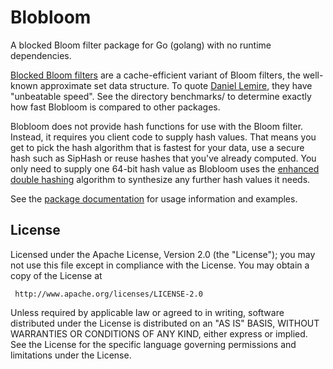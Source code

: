 Blobloom
========

A blocked Bloom filter package for Go (golang) with no runtime dependencies.

[Blocked Bloom filters](https://algo2.iti.kit.edu/documents/cacheefficientbloomfilters-jea.pdf)
are a cache-efficient variant of Bloom filters, the well-known approximate set
data structure. To quote [Daniel Lemire](https://lemire.me/blog/2019/12/19/xor-filters-faster-and-smaller-than-bloom-filters/),
they have "unbeatable speed". See the directory benchmarks/ to determine
exactly how fast Blobloom is compared to other packages.

Blobloom does not provide hash functions for use with the Bloom filter.
Instead, it requires you client code to supply hash values. That means you get
to pick the hash algorithm that is fastest for your data, use a secure hash
such as SipHash or reuse hashes that you've already computed.
You only need to supply one 64-bit hash value as Blobloom uses the
[enhanced double hashing](https://www.ccs.neu.edu/home/pete/pub/bloom-filters-verification.pdf)
algorithm to synthesize any further hash values it needs.

See the [package documentation](https://godoc.org/github.com/greatroar/blobloom)
for usage information and examples.

License
-------

Licensed under the Apache License, Version 2.0 (the "License");
you may not use this file except in compliance with the License.
You may obtain a copy of the License at

     http://www.apache.org/licenses/LICENSE-2.0

Unless required by applicable law or agreed to in writing, software
distributed under the License is distributed on an "AS IS" BASIS,
WITHOUT WARRANTIES OR CONDITIONS OF ANY KIND, either express or implied.
See the License for the specific language governing permissions and
limitations under the License.
